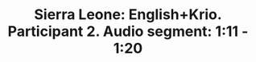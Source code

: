 ---
layout: manifest
title: 'Sierra Leone: English+Krio. Participant 2. Audio segment: 1:11 - 1:20  '
manifest_name: sierra-leone-participant-2

---